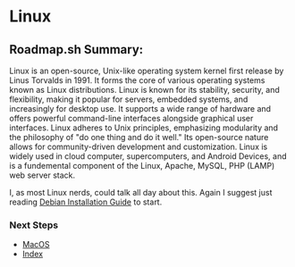 # Linux

## Roadmap.sh Summary:
Linux is an open-source, Unix-like operating system kernel first release by Linus Torvalds in 1991. It forms the core of various operating systems known as Linux distributions. Linux is known for its stability, security, and flexibility, making it popular for servers, embedded systems, and increasingly for desktop use. It supports a wide range of hardware and offers powerful command-line interfaces alongside graphical user interfaces. Linux adheres to Unix principles, emphasizing modularity and the philosophy of "do one thing and do it well." Its open-source nature allows for community-driven development and customization. Linux is widely used in cloud computer, supercomputers, and Android Devices, and is a fundemental component of the Linux, Apache, MySQL, PHP (LAMP) web server stack.

I, as most Linux nerds, could talk all day about this. Again I suggest just reading [Debian Installation Guide](https://www.debian.org/releases/stable/i386/) to start.

### Next Steps
- [MacOS](https://github.com/Sisu-Sus/CyberSec-RoadMap/blob/main/Operating_Systems/macos.md)
- [Index](https://github.com/Sisu-Sus/CyberSec-RoadMap/blob/main/index.md)
